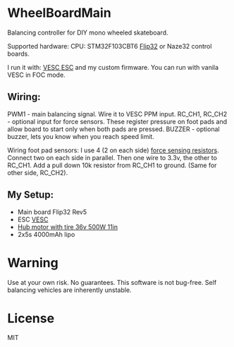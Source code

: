 # WheelBoardMain
Balancing controller for DIY mono wheeled skateboard.

Supported hardware:
CPU: STM32F103CBT6
[Flip32](http://www.readytoflyquads.com/the-flip32) or Naze32 control boards.

I run it with: [VESC ESC](http://vedder.se/2015/01/vesc-open-source-esc/) and my custom firmware. You can run with vanila VESC in FOC mode.

## Wiring:

PWM1 - main balancing signal. Wire it to VESC PPM input.
RC_CH1, RC_CH2  - optional input for force sensors. These register pressure on foot pads and allow board to start only when both pads are pressed.
BUZZER - optional buzzer, lets you know when you reach speed limit.

Wiring foot pad sensors:
I use 4 (2 on each side) [force sensing resistors](https://www.pololu.com/product/1645).
Connect two on each side in parallel. Then one wire to 3.3v, the other to RC_CH1. Add a pull down 10k resistor from RC_CH1 to ground.  (Same for other side, RC_CH2).


## My Setup:
* Main board Flip32 Rev5
* ESC [VESC](http://diyelectricskateboard.com/diy-electric-skateboard-kits-parts/vesc-the-best-electric-skateboard-esc/)
* [Hub motor with tire 36v 500W 11in](https://www.aliexpress.com/item/11inch-350w-500w-wide-tire-hub-motor-phub-44/32536443206.html)
* 2x5s 4000mAh lipo


# Warning
Use at your own risk. No guarantees. This software is not bug-free. Self balancing vehicles are inherently unstable.

# License
MIT
